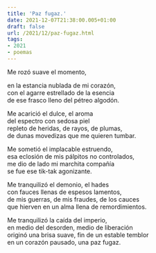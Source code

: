 ```yaml
---
title: 'Paz fugaz.'
date: 2021-12-07T21:38:00.005+01:00
draft: false
url: /2021/12/paz-fugaz.html
tags: 
- 2021
- poemas
---
```


Me rozó suave el momento,  

en la estancia nublada de mi corazón,  
con el agarre estrellado de la esencia  
de ese frasco lleno del pétreo algodón.  

Me acarició el dulce, el aroma  
del espectro con sedosa piel  
repleto de heridas, de rayos, de plumas,  
de dunas movedizas que me quieren tumbar.  

Me sometió el implacable estruendo,  
esa eclosión de mis pálpitos no controlados,  
me dio de lado mi marchita compañía  
se fue ese tik-tak agonizante.  

Me tranquilizó el demonio, el hades  
con fauces llenas de espesos lamentos,  
de mis guerras, de mis fraudes, de los cauces  
que hierven en un alma llena de remordimientos.  

Me tranquilizó la caída del imperio,  
en medio del desorden, medio de liberación  
originó una brisa suave, fin de un estable temblor  
en un corazón pausado, una paz fugaz.  
